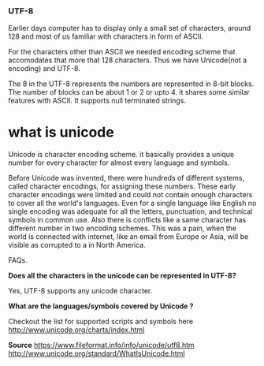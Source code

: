 ### UTF-8

Earlier days computer has to display only a small set of characters, around 128 and most of us familiar with characters in form of ASCII.

For the characters other than ASCII we needed encoding scheme that accomodates that more that 128 characters.
Thus we have Unicode(not a encoding) and UTF-8.

The 8 in the UTF-8 represents the numbers are represented in 8-bit blocks. The number of blocks can be about 1 or 2 or upto 4.
it shares some similar features with ASCII. It supports null terminated strings.

# what is unicode

Unicode is character encoding scheme. it basically provides a unique number for every character for almost every language and symbols.

Before Unicode was invented, there were hundreds of different systems, called character encodings, for assigning these numbers. These early character encodings were limited and could not contain enough characters to cover all the world's languages. Even for a single language like English no single encoding was adequate for all the letters, punctuation, and technical symbols in common use.
Also there is conflicts like a same character has different number in two encoding schemes. This was a pain, when the world is connected with internet, like an email from Europe or Asia, will be visible as corrupted to a in North America.

FAQs.

**Does all the characters in the unicode can be represented in UTF-8?**

Yes, UTF-8 supports any unicode character. 

**What are the languages/symbols covered by Unicode ?**

Checkout the list for supported scripts and symbols here http://www.unicode.org/charts/index.html

**Source**
https://www.fileformat.info/info/unicode/utf8.htm
http://www.unicode.org/standard/WhatIsUnicode.html

